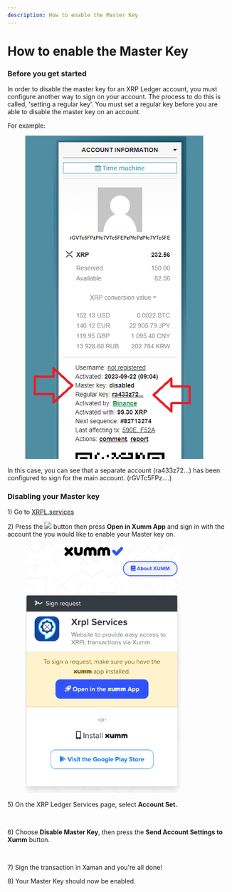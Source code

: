 ```yaml
---
description: How to enable the Master Key
---
```


# How to enable the Master Key

### Before you get started

In order to disable the master key for an XRP Ledger account, you must configure another way to sign on your account. The process to do this is called, 'setting a regular key'.  You must set a regular key before you are able to disable the master key on an account.

For example:

<figure><img src="../.gitbook/assets/master key - 1.png" alt=""><figcaption></figcaption></figure>

In this case, you can see that a separate account (ra433z72...) has been configured to sign for the main account. (rGVTc5FPz....)

### Disabling your Master key

1\) Go to [XRPL.services](https://xrpl.services/)

2\) Press the ![](<../.gitbook/assets/image (1) (6).png>) button then press **Open in Xumm App** and sign in with the account the you would like to enable your Master key on.

<figure><img src="../.gitbook/assets/Sign into Xumm.png" alt=""><figcaption></figcaption></figure>

5\) On the XRP Ledger Services page, select **Account Set.**

<figure><img src="../.gitbook/assets/XRPL Services - Dsiable Master Key - 1.png" alt=""><figcaption></figcaption></figure>

6\) Choose **Disable Master Key**, then press the **Send Account Settings to Xumm** button.

<figure><img src="../.gitbook/assets/XRPL Services - Dsiable Master Key - 2.png" alt=""><figcaption></figcaption></figure>

7\) Sign the transaction in Xaman and you're all done!&#x20;

8\) Your Master Key should now be enabled.

